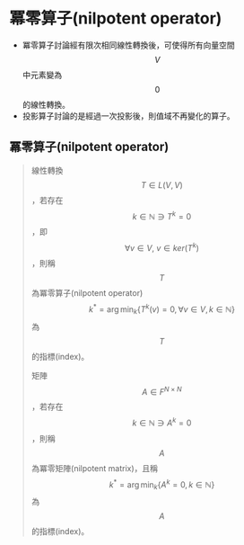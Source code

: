 # 冪零算子\(nilpotent operator\)

* 冪零算子討論經有限次相同線性轉換後，可使得所有向量空間$$V$$中元素變為$$0$$的線性轉換。
* 投影算子討論的是經過一次投影後，則值域不再變化的算子。

## 冪零算子\(nilpotent operator\)

> 線性轉換$$T \in L(V,V)$$，若存在$$k \in \mathbb{N} \ni T^k=0 $$，即$$\forall v \in V, ~ v \in ker⁡(T^k )$$，則稱$$T$$為冪零算子\(nilpotent operator\) $$k^*=\arg\min_k\{T^k (v)=0, \forall v \in V, k \in \mathbb{N}\}$$為$$T$$的指標\(index\)。
>
> 矩陣$$A \in F^{N \times N}$$，若存在$$k \in \mathbb{N} \ni A^k=0$$，則稱$$A$$為冪零矩陣\(nilpotent matrix\)，且稱$$ k^{*} =\arg\min_k \{A^k=0,  k \in\mathbb{N}\}$$為$$A$$的指標\(index\)。

